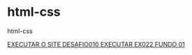 # html-css
 html-css


<a href="https://leonardobruchez.github.io/html-css/desafios/desafio010-com-ajuda/android.html">EXECUTAR O SITE DESAFIO010
<a href="https://leonardobruchez.github.io/html-css/exerc%C3%ADcios/ex022/fundo001.html"> EXECUTAR EX022 FUNDO 01
